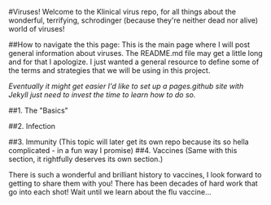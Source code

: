 #Viruses!
Welcome to the Klinical virus repo, for all things about the wonderful, terrifying, schrodinger (because they're neither
dead nor alive) world of viruses!

##How to navigate the this page:
This is the main page where I will post general information about viruses. The README.md file may get a little long and
for that I apologize. I just wanted a general resource to define some of the terms and strategies that we will be using
in this project.

*Eventually it might get easier I'd like to set up a pages.github site with Jekyll just need to invest the time to learn
how to do so.*

##1. The "Basics"

##2. Infection

##3. Immunity
(This topic will later get its own repo because its so hella complicated - in a fun way I promise)
##4. Vaccines
(Same with this section, it rightfully deserves its own section.)

There is such a wonderful and brilliant history to vaccines, I look forward to getting to share them with you! There has
been decades of hard work that go into each shot! Wait until we learn about the flu vaccine... 